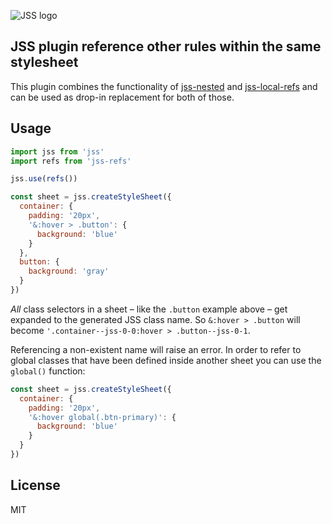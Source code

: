 ![JSS logo](https://avatars1.githubusercontent.com/u/9503099?v=3&s=60)

## JSS plugin reference other rules within the same stylesheet

This plugin combines the functionality of
[jss-nested](https://github.com/jsstyles/jss-nested) and
[jss-local-refs](https://github.com/fgnass/jss-local-refs) and can be used
as drop-in replacement for both of those.

## Usage

```js
import jss from 'jss'
import refs from 'jss-refs'

jss.use(refs())

const sheet = jss.createStyleSheet({
  container: {
    padding: '20px',
    '&:hover > .button': {
      background: 'blue'    
    }
  },
  button: {
    background: 'gray'
  }
})
```

_All_ class selectors in a sheet – like the `.button` example above – get
expanded to the generated JSS class name. So `&:hover > .button` will become
`'.container--jss-0-0:hover > .button--jss-0-1`.

Referencing a non-existent name will raise an error. In order to refer to
global classes that have been defined inside another sheet you can use the
`global()` function:

```js
const sheet = jss.createStyleSheet({
  container: {
    padding: '20px',
    '&:hover global(.btn-primary)': {
      background: 'blue'    
    }
  }
})
```

## License

MIT
